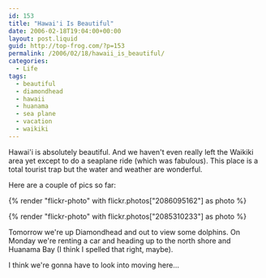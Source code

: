 ```yaml
---
id: 153
title: "Hawai'i Is Beautiful"
date: 2006-02-18T19:04:00+00:00
layout: post.liquid
guid: http://top-frog.com/?p=153
permalink: /2006/02/18/hawaii_is_beautiful/
categories:
  - Life
tags:
  - beautiful
  - diamondhead
  - hawaii
  - huanama
  - sea plane
  - vacation
  - waikiki
---
```

Hawai'i is absolutely beautiful. And we haven't even really left the Waikiki area yet except to do a seaplane ride (which was fabulous). This place is a total tourist trap but the water and weather are wonderful.

Here are a couple of pics so far:



{% render "flickr-photo" with flickr.photos["2086095162"] as photo %}

{% render "flickr-photo" with flickr.photos["2085310233"] as photo %}

Tomorrow we're up Diamondhead and out to view some dolphins. On Monday we're renting a car and heading up to the north shore and Huanama Bay (I think I spelled that right, maybe).

I think we're gonna have to look into moving here…
